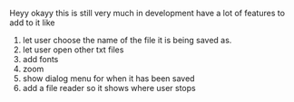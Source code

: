 Heyy
okayy this is still very much in development have a lot of features to add to it like
1. let user choose the name of the file it is being saved as.
2. let user open other txt files
3. add fonts
4. zoom
5. show dialog menu for when it has been saved
6. add a file reader so it shows where user stops
